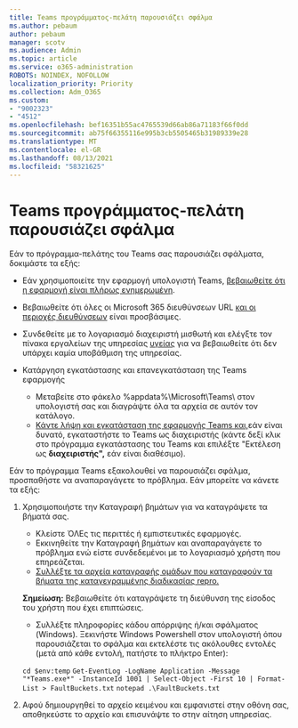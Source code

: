 ```yaml
---
title: Teams προγράμματος-πελάτη παρουσιάζει σφάλμα
ms.author: pebaum
author: pebaum
manager: scotv
ms.audience: Admin
ms.topic: article
ms.service: o365-administration
ROBOTS: NOINDEX, NOFOLLOW
localization_priority: Priority
ms.collection: Adm_O365
ms.custom:
- "9002323"
- "4512"
ms.openlocfilehash: bef16351b55ac4765539d66ab86a71183f66f0dd
ms.sourcegitcommit: ab75f66355116e995b3cb5505465b31989339e28
ms.translationtype: MT
ms.contentlocale: el-GR
ms.lasthandoff: 08/13/2021
ms.locfileid: "58321625"
---
```

# <a name="teams-client-crashing"></a>Teams προγράμματος-πελάτη παρουσιάζει σφάλμα

Εάν το πρόγραμμα-πελάτης του Teams σας παρουσιάζει σφάλματα, δοκιμάστε τα εξής:

- Εάν χρησιμοποιείτε την εφαρμογή υπολογιστή Teams, [βεβαιωθείτε ότι η εφαρμογή είναι πλήρως ενημερωμένη](https://support.office.com/article/Update-Microsoft-Teams-535a8e4b-45f0-4f6c-8b3d-91bca7a51db1).

- Βεβαιωθείτε ότι όλες οι Microsoft 365 διευθύνσεων URL [και οι περιοχές διευθύνσεων](https://docs.microsoft.com/microsoftteams/connectivity-issues) είναι προσβάσιμες.

- Συνδεθείτε με το λογαριασμό διαχειριστή μισθωτή και ελέγξτε τον πίνακα εργαλείων της υπηρεσίας [υγείας](https://docs.microsoft.com/office365/enterprise/view-service-health) για να βεβαιωθείτε ότι δεν υπάρχει καμία υποβάθμιση της υπηρεσίας.

- Κατάργηση εγκατάστασης και επανεγκατάσταση της Teams εφαρμογής
    - Μεταβείτε στο φάκελο %appdata%\Microsoft\Teams\ στον υπολογιστή σας και διαγράψτε όλα τα αρχεία σε αυτόν τον κατάλογο.
    - [Κάντε λήψη και εγκατάσταση της εφαρμογής Teams και,](https://www.microsoft.com/microsoft-teams/download-app)εάν είναι δυνατό, εγκαταστήστε το Teams ως διαχειριστής (κάντε δεξί κλικ στο πρόγραμμα εγκατάστασης του Teams και επιλέξτε "Εκτέλεση ως **διαχειριστής",** εάν είναι διαθέσιμο).

Εάν το πρόγραμμα Teams εξακολουθεί να παρουσιάζει σφάλμα, προσπαθήστε να αναπαραγάγετε το πρόβλημα. Εάν μπορείτε να κάνετε τα εξής:

1. Χρησιμοποιήστε την Καταγραφή βημάτων για να καταγράψετε τα βήματά σας.
    - Κλείστε ΌΛΕς τις περιττές ή εμπιστευτικές εφαρμογές.
    - Εκκινηθείτε την Καταγραφή βημάτων και αναπαραγάγετε το πρόβλημα ενώ είστε συνδεδεμένοι με το λογαριασμό χρήστη που επηρεάζεται.
    - [Συλλέξτε τα αρχεία καταγραφής ομάδων που καταγραφούν τα βήματα της καταγεγραμμένης διαδικασίας repro.](https://docs.microsoft.com/microsoftteams/log-files) 
    
    **Σημείωση:** Βεβαιωθείτε ότι καταγράψετε τη διεύθυνση της είσοδος του χρήστη που έχει επιπτώσεις.
    - Συλλέξτε πληροφορίες κάδου απόρριψης ή/και σφάλματος (Windows). Ξεκινήστε Windows Powershell στον υπολογιστή όπου παρουσιάζεται το σφάλμα και εκτελέστε τις ακόλουθες εντολές (μετά από κάθε εντολή, πατήστε το πλήκτρο Enter):

    `cd $env:temp` `Get-EventLog -LogName Application -Message "*Teams.exe*" -InstanceId 1001 | Select-Object -First 10 | Format-List > FaultBuckets.txt`
    `notepad .\FaultBuckets.txt`
    
2. Αφού δημιουργηθεί το αρχείο κειμένου και εμφανιστεί στην οθόνη σας, αποθηκεύστε το αρχείο και επισυνάψτε το στην αίτηση υπηρεσίας. 
